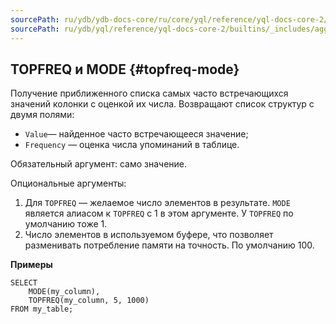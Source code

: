 ```yaml
---
sourcePath: ru/ydb/ydb-docs-core/ru/core/yql/reference/yql-docs-core-2/builtins/_includes/aggregation/topfreq_mode.md
sourcePath: ru/ydb/yql/reference/yql-docs-core-2/builtins/_includes/aggregation/topfreq_mode.md
---
```


## TOPFREQ и MODE {#topfreq-mode}

Получение приближенного списка самых часто встречающихся значений колонки с оценкой их числа. Возвращают список структур с двумя полями:

* `Value`— найденное часто встречающееся значение;
* `Frequency` — оценка числа упоминаний в таблице.

Обязательный аргумент: само значение.

Опциональные аргументы:

1. Для `TOPFREQ` — желаемое число элементов в результате. `MODE` является алиасом к `TOPFREQ` с 1 в этом аргументе. У `TOPFREQ` по умолчанию тоже 1.
2. Число элементов в используемом буфере, что позволяет разменивать потребление памяти на точность. По умолчанию 100.

**Примеры**
``` yql
SELECT
    MODE(my_column),
    TOPFREQ(my_column, 5, 1000)
FROM my_table;
```
